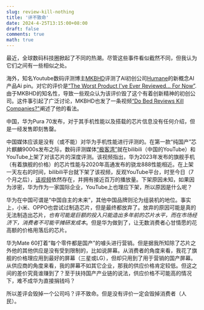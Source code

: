 ```yaml
---
slug: review-kill-nothing
title: '评不致命'
date: 2024-4-25T13:15:00+08:00
draft: false
comments: true
math: true
---
```


最近，全球数码科技圈掀起了不同的热潮。尽管这些事件看似截然不同，但我认为它们之间有一些相似之处。

海外，知名Youtube数码评测博主[MKBHD](https://www.youtube.com/@mkbhd)评测了AI初创公司[Humane](https://humane.com)的新概念AI产品Ai pin。对它的评价是[“The Worst Product I've Ever Reviewed... For Now”](https://youtu.be/TitZV6k8zfA?si=9NrIwOMcaW4D__ez).由于MKBHD的知名性，导致一些观众认为该评价毁了这个有着创新精神的初创公司。这件事引起了广泛讨论，MKBHD也发了一条视频[“Do Bed Reviews Kill Companies?"](https://youtu.be/QztFpzKsdeA?si=eLh8jlxdOr4GBp75)阐述了他的看法。

中国，华为Pura 70发布，对于其手机性能以及搭载的芯片信息没有任何介绍，但是一经发售即刻售罄。

中国媒体应该是没有（或不能）对华为手机性能进行评测的。在第一款“纯国产”芯片麒麟9000s发布之际，数码评测媒体[“极客湾”](https://www.youtube.com/@geekerwan1024)就在bilibili（中国的YouTube）和YouTube上架了对该芯片的深度评测。该视频指出，华为2023年发布的旗舰手机（有着旗舰的价格）的芯片性能与2020年高通发布的骁龙888性能相近。在上架一天左右的时间，bilibili平台就下架了该视频，反观YouTube平台，时至今日（7个月之后），[该视频](https://youtu.be/SCRIFe0uaac?si=CX1KwTiIBczPXrgE)依然存在，并拥有接近百万的播放量。下架原因未知，如果因为涉密，华为作为一家国际企业，YouTube上也理应下架，所以原因是什么呢？

华为在中国可谓是“中国自主的未来”，其他中国品牌则沦为组装机的地位。事实上，小米、OPPO也尝试过制造芯片，但是最终都放弃了。放弃的原因可能是真的无法制造出芯片，*也有可能是巨额的投入只能造出多年前的芯片水平，而在市场经济下，消费者不可能平摊研发成本*。但是华为做到了，让无数消费者心甘情愿的花高额的价格用落后的芯片。

华为Mate 60打着“每个零件都是国产”的噱头进行营销。但是据我所知除了芯片之外他的其他供应是没有受到限制的，比如说屏幕。从消费者的角度来看，我花了旗舰的价格理应用到最好的屏幕（三星或LG），但却只用到了用于营销的国产屏幕。从供应商的角度来看，我的屏幕不如其它企业，那我的供应价格肯定较低。但这之间的差价究竟谁赚到了？至于扶持国产产业链的说法，供应价格不可能高的情况下，难不成华为直接捐钱吗？

所以差评会毁掉一个公司吗？评不致命。但是没有评价一定会毁掉消费者（人民）。